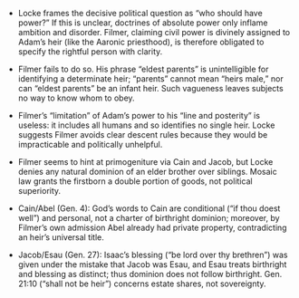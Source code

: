 - Locke frames the decisive political question as “who should have power?” If this is unclear, doctrines of absolute power only inflame ambition and disorder. Filmer, claiming civil power is divinely assigned to Adam’s heir (like the Aaronic priesthood), is therefore obligated to specify the rightful person with clarity.

- Filmer fails to do so. His phrase “eldest parents” is unintelligible for identifying a determinate heir; “parents” cannot mean “heirs male,” nor can “eldest parents” be an infant heir. Such vagueness leaves subjects no way to know whom to obey.

- Filmer’s “limitation” of Adam’s power to his “line and posterity” is useless: it includes all humans and so identifies no single heir. Locke suggests Filmer avoids clear descent rules because they would be impracticable and politically unhelpful.

- Filmer seems to hint at primogeniture via Cain and Jacob, but Locke denies any natural dominion of an elder brother over siblings. Mosaic law grants the firstborn a double portion of goods, not political superiority.

- Cain/Abel (Gen. 4): God’s words to Cain are conditional (“if thou doest well”) and personal, not a charter of birthright dominion; moreover, by Filmer’s own admission Abel already had private property, contradicting an heir’s universal title.

- Jacob/Esau (Gen. 27): Isaac’s blessing (“be lord over thy brethren”) was given under the mistake that Jacob was Esau, and Esau treats birthright and blessing as distinct; thus dominion does not follow birthright. Gen. 21:10 (“shall not be heir”) concerns estate shares, not sovereignty.